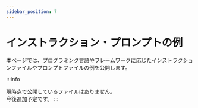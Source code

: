 ```yaml
---
sidebar_position: 7
---
```


# インストラクション・プロンプトの例

本ページでは、プログラミング言語やフレームワークに応じたインストラクションファイルやプロンプトファイルの例を公開します。

<!-- textlint-disable ja-technical-writing/ja-no-mixed-period -->
<!-- textlint-disable jtf-style/4.3.2.大かっこ［］ -->
:::info
<!-- textlint-enable jtf-style/4.3.2.大かっこ［］ -->
<!-- textlint-enable ja-technical-writing/ja-no-mixed-period -->
現時点で公開しているファイルはありません。  
今後追加予定です。
:::
